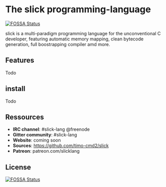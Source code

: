 # The slick programming-language
[![FOSSA Status](https://app.fossa.com/api/projects/git%2Bgithub.com%2Ftimo-cmd2%2Fslick.svg?type=shield)](https://app.fossa.com/projects/git%2Bgithub.com%2Ftimo-cmd2%2Fslick?ref=badge_shield)


slick is a multi-paradigm programming language for the unconventional C developer, featuring automatic memory mapping, clean bytecode generation, full boostrapping compiler amd more.

## Features

Todo

## install

Todo

## Ressources

- **IRC channel**: #slick-lang @freenode
- **Gitter community**: #slick-lang
- **Website**: coming soon
- **Sources**: https://github.com/timo-cmd2/slick
- **Patreon**: patreon.com/slicklang


## License
[![FOSSA Status](https://app.fossa.com/api/projects/git%2Bgithub.com%2Ftimo-cmd2%2Fslick.svg?type=large)](https://app.fossa.com/projects/git%2Bgithub.com%2Ftimo-cmd2%2Fslick?ref=badge_large)